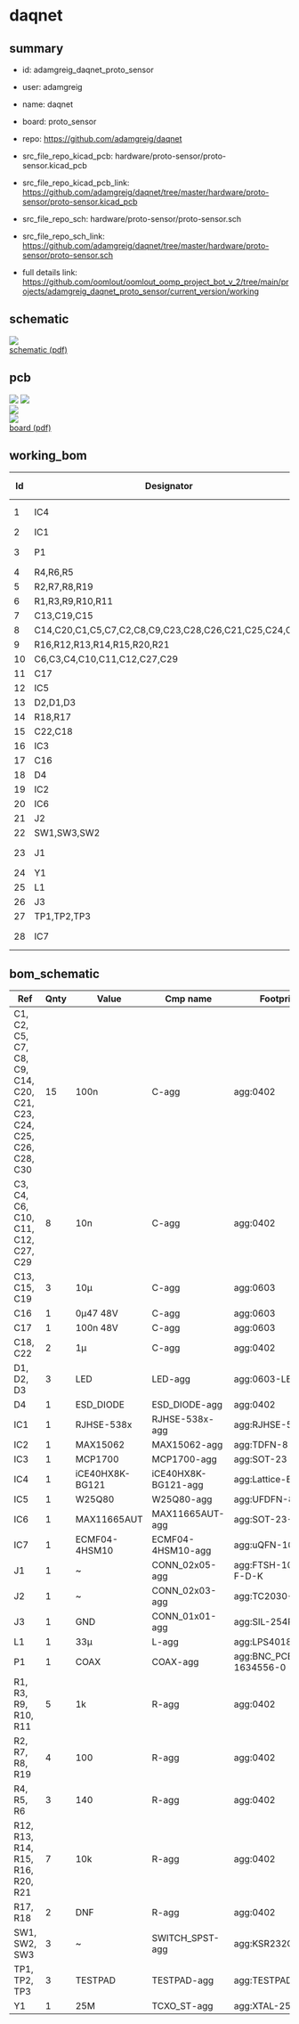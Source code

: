 # daqnet
 
## summary 
* id: adamgreig_daqnet_proto_sensor
* user: adamgreig
* name: daqnet
* board: proto_sensor
* repo: https://github.com/adamgreig/daqnet
* src_file_repo_kicad_pcb: hardware/proto-sensor/proto-sensor.kicad_pcb
* src_file_repo_kicad_pcb_link: https://github.com/adamgreig/daqnet/tree/master/hardware/proto-sensor/proto-sensor.kicad_pcb


* src_file_repo_sch: hardware/proto-sensor/proto-sensor.sch
* src_file_repo_sch_link: https://github.com/adamgreig/daqnet/tree/master/hardware/proto-sensor/proto-sensor.sch
* full details link: https://github.com/oomlout/oomlout_oomp_project_bot_v_2/tree/main/projects/adamgreig_daqnet_proto_sensor/current_version/working  

## schematic  
![](working_schematic_600.png)  
[schematic (pdf)](working_schematic.pdf)  

## pcb  
![](working_3d_600.png) 
![](working_3d_front_600.png)  
![](working_3d_back_600.png)  
![](working_600.png)  
[board (pdf)](working.pdf)  

## working_bom
| Id | Designator | Footprint | Quantity | Designation | Supplier and ref |  | None | 
| --- | --- | --- | --- | --- | --- | --- | --- | 
| 1 | IC4 | Lattice-BG121 | 1 | iCE40HX8K-BG121 |  |  | [''] | 
| 2 | IC1 | RJHSE-538X | 1 | RJHSE-538x |  |  | [''] | 
| 3 | P1 | BNC_PCB_RA_5-1634556-0 | 1 | COAX |  |  | [''] | 
| 4 | R4,R6,R5 | 0402 | 3 | 140 |  |  | [''] | 
| 5 | R2,R7,R8,R19 | 0402 | 4 | 100 |  |  | [''] | 
| 6 | R1,R3,R9,R10,R11 | 0402 | 5 | 1k |  |  | [''] | 
| 7 | C13,C19,C15 | 0603 | 3 | 10µ |  |  | [''] | 
| 8 | C14,C20,C1,C5,C7,C2,C8,C9,C23,C28,C26,C21,C25,C24,C30 | 0402 | 15 | 100n |  |  | [''] | 
| 9 | R16,R12,R13,R14,R15,R20,R21 | 0402 | 7 | 10k |  |  | [''] | 
| 10 | C6,C3,C4,C10,C11,C12,C27,C29 | 0402 | 8 | 10n |  |  | [''] | 
| 11 | C17 | 0603 | 1 | 100n 48V |  |  | [''] | 
| 12 | IC5 | UFDFN-8 | 1 | W25Q80 |  |  | [''] | 
| 13 | D2,D1,D3 | 0603-LED | 3 | LED |  |  | [''] | 
| 14 | R18,R17 | 0402 | 2 | DNF |  |  | [''] | 
| 15 | C22,C18 | 0402 | 2 | 1µ |  |  | [''] | 
| 16 | IC3 | SOT-23 | 1 | MCP1700 |  |  | [''] | 
| 17 | C16 | 0603 | 1 | 1µ 48V |  |  | [''] | 
| 18 | D4 | 0402 | 1 | ESD_DIODE |  |  | [''] | 
| 19 | IC2 | TDFN-8 | 1 | MAX15062 |  |  | [''] | 
| 20 | IC6 | SOT-23-6 | 1 | MAX11665AUT |  |  | [''] | 
| 21 | J2 | TC2030-NL | 1 | ~ |  |  | [''] | 
| 22 | SW1,SW3,SW2 | KSR232G | 3 | ~ |  |  | [''] | 
| 23 | J1 | FTSH-105-01-F-D-K | 1 | ~ |  |  | [''] | 
| 24 | Y1 | XTAL-25x20 | 1 | 25M |  |  | [''] | 
| 25 | L1 | LPS4018 | 1 | 33µ |  |  | [''] | 
| 26 | J3 | SIL-254P-01 | 1 | GND |  |  | [''] | 
| 27 | TP1,TP2,TP3 | TESTPAD | 3 | TESTPAD |  |  | [''] | 
| 28 | IC7 | uQFN-10L | 1 | ECMF04-4HSM10 |  |  | [''] | 


## bom_schematic
| Ref | Qnty | Value | Cmp name | Footprint | Description | Vendor | DNP | 
| --- | --- | --- | --- | --- | --- | --- | --- | 
| C1, C2, C5, C7, C8, C9, C14, C20, C21, C23, C24, C25, C26, C28, C30 | 15 | 100n | C-agg | agg:0402 |  |  |  | 
| C3, C4, C6, C10, C11, C12, C27, C29 | 8 | 10n | C-agg | agg:0402 |  |  |  | 
| C13, C15, C19 | 3 | 10µ | C-agg | agg:0603 |  |  |  | 
| C16 | 1 | 0µ47 48V | C-agg | agg:0603 |  |  |  | 
| C17 | 1 | 100n 48V | C-agg | agg:0603 |  |  |  | 
| C18, C22 | 2 | 1µ | C-agg | agg:0402 |  |  |  | 
| D1, D2, D3 | 3 | LED | LED-agg | agg:0603-LED |  |  |  | 
| D4 | 1 | ESD_DIODE | ESD_DIODE-agg | agg:0402 |  |  |  | 
| IC1 | 1 | RJHSE-538x | RJHSE-538x-agg | agg:RJHSE-538X |  |  |  | 
| IC2 | 1 | MAX15062 | MAX15062-agg | agg:TDFN-8 |  |  |  | 
| IC3 | 1 | MCP1700 | MCP1700-agg | agg:SOT-23 |  |  |  | 
| IC4 | 1 | iCE40HX8K-BG121 | iCE40HX8K-BG121-agg | agg:Lattice-BG121 |  |  |  | 
| IC5 | 1 | W25Q80 | W25Q80-agg | agg:UFDFN-8 |  |  |  | 
| IC6 | 1 | MAX11665AUT | MAX11665AUT-agg | agg:SOT-23-6 |  |  |  | 
| IC7 | 1 | ECMF04-4HSM10 | ECMF04-4HSM10-agg | agg:uQFN-10L |  |  |  | 
| J1 | 1 | ~ | CONN_02x05-agg | agg:FTSH-105-01-F-D-K |  |  |  | 
| J2 | 1 | ~ | CONN_02x03-agg | agg:TC2030-NL |  |  |  | 
| J3 | 1 | GND | CONN_01x01-agg | agg:SIL-254P-01 |  |  |  | 
| L1 | 1 | 33µ | L-agg | agg:LPS4018 |  |  |  | 
| P1 | 1 | COAX | COAX-agg | agg:BNC_PCB_RA_5-1634556-0 |  |  |  | 
| R1, R3, R9, R10, R11 | 5 | 1k | R-agg | agg:0402 |  |  |  | 
| R2, R7, R8, R19 | 4 | 100 | R-agg | agg:0402 |  |  |  | 
| R4, R5, R6 | 3 | 140 | R-agg | agg:0402 |  |  |  | 
| R12, R13, R14, R15, R16, R20, R21 | 7 | 10k | R-agg | agg:0402 |  |  |  | 
| R17, R18 | 2 | DNF | R-agg | agg:0402 |  |  |  | 
| SW1, SW2, SW3 | 3 | ~ | SWITCH_SPST-agg | agg:KSR232G |  |  |  | 
| TP1, TP2, TP3 | 3 | TESTPAD | TESTPAD-agg | agg:TESTPAD |  |  |  | 
| Y1 | 1 | 25M | TCXO_ST-agg | agg:XTAL-25x20 |  |  |  | 



